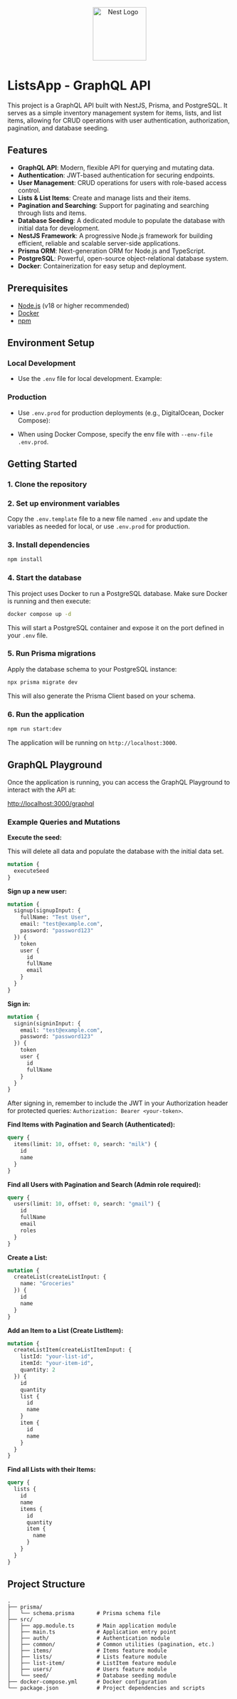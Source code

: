 <p align="center">
  <a href="http://nestjs.com/" target="blank"><img src="https://nestjs.com/img/logo-small.svg" width="120" alt="Nest Logo" /></a>
</p>

# ListsApp - GraphQL API

This project is a GraphQL API built with NestJS, Prisma, and PostgreSQL. It serves as a simple inventory management system for items, lists, and list items, allowing for CRUD operations with user authentication, authorization, pagination, and database seeding.

## Features

- **GraphQL API**: Modern, flexible API for querying and mutating data.
- **Authentication**: JWT-based authentication for securing endpoints.
- **User Management**: CRUD operations for users with role-based access control.
- **Lists & List Items**: Create and manage lists and their items.
- **Pagination and Searching**: Support for paginating and searching through lists and items.
- **Database Seeding**: A dedicated module to populate the database with initial data for development.
- **NestJS Framework**: A progressive Node.js framework for building efficient, reliable and scalable server-side applications.
- **Prisma ORM**: Next-generation ORM for Node.js and TypeScript.
- **PostgreSQL**: Powerful, open-source object-relational database system.
- **Docker**: Containerization for easy setup and deployment.

## Prerequisites

- [Node.js](https://nodejs.org/en/) (v18 or higher recommended)
- [Docker](https://www.docker.com/products/docker-desktop/)
- [npm](https://www.npmjs.com/)

## Environment Setup

### Local Development

- Use the `.env` file for local development. Example:

### Production

- Use `.env.prod` for production deployments (e.g., DigitalOcean, Docker Compose):

- When using Docker Compose, specify the env file with `--env-file .env.prod`.

## Getting Started

### 1. Clone the repository

### 2. Set up environment variables

Copy the `.env.template` file to a new file named `.env` and update the variables as needed for local, or use `.env.prod` for production.

### 3. Install dependencies

```bash
npm install
```

### 4. Start the database

This project uses Docker to run a PostgreSQL database. Make sure Docker is running and then execute:

```bash
docker compose up -d
```

This will start a PostgreSQL container and expose it on the port defined in your `.env` file.

### 5. Run Prisma migrations

Apply the database schema to your PostgreSQL instance:

```bash
npx prisma migrate dev
```

This will also generate the Prisma Client based on your schema.

### 6. Run the application

```bash
npm run start:dev
```

The application will be running on `http://localhost:3000`.

## GraphQL Playground

Once the application is running, you can access the GraphQL Playground to interact with the API at:

[http://localhost:3000/graphql](http://localhost:3000/graphql)

### Example Queries and Mutations

**Execute the seed:**

This will delete all data and populate the database with the initial data set.

```graphql
mutation {
  executeSeed
}
```

**Sign up a new user:**

```graphql
mutation {
  signup(signupInput: {
    fullName: "Test User",
    email: "test@example.com",
    password: "password123"
  }) {
    token
    user {
      id
      fullName
      email
    }
  }
}
```

**Sign in:**

```graphql
mutation {
  signin(signinInput: {
    email: "test@example.com",
    password: "password123"
  }) {
    token
    user {
      id
      fullName
    }
  }
}
```

After signing in, remember to include the JWT in your Authorization header for protected queries: `Authorization: Bearer <your-token>`.

**Find Items with Pagination and Search (Authenticated):**

```graphql
query {
  items(limit: 10, offset: 0, search: "milk") {
    id
    name
  }
}
```

**Find all Users with Pagination and Search (Admin role required):**

```graphql
query {
  users(limit: 10, offset: 0, search: "gmail") {
    id
    fullName
    email
    roles
  }
}
```

**Create a List:**

```graphql
mutation {
  createList(createListInput: {
    name: "Groceries"
  }) {
    id
    name
  }
}
```

**Add an Item to a List (Create ListItem):**

```graphql
mutation {
  createListItem(createListItemInput: {
    listId: "your-list-id",
    itemId: "your-item-id",
    quantity: 2
  }) {
    id
    quantity
    list {
      id
      name
    }
    item {
      id
      name
    }
  }
}
```

**Find all Lists with their Items:**

```graphql
query {
  lists {
    id
    name
    items {
      id
      quantity
      item {
        name
      }
    }
  }
}
```

## Project Structure

```
.
├── prisma/
│   └── schema.prisma       # Prisma schema file
├── src/
│   ├── app.module.ts       # Main application module
│   ├── main.ts             # Application entry point
│   ├── auth/               # Authentication module
│   ├── common/             # Common utilities (pagination, etc.)
│   ├── items/              # Items feature module
│   ├── lists/              # Lists feature module
│   ├── list-item/          # ListItem feature module
│   ├── users/              # Users feature module
│   └── seed/               # Database seeding module
├── docker-compose.yml      # Docker configuration
└── package.json            # Project dependencies and scripts
```
